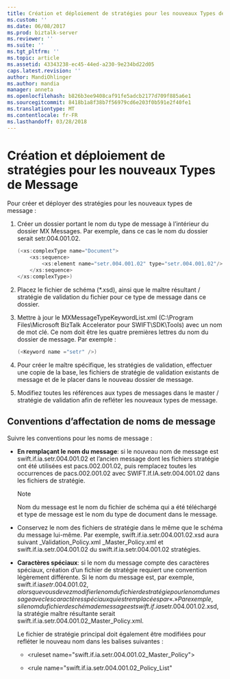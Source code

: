 ```yaml
---
title: Création et déploiement de stratégies pour les nouveaux Types de messages | Documents Microsoft
ms.custom: ''
ms.date: 06/08/2017
ms.prod: biztalk-server
ms.reviewer: ''
ms.suite: ''
ms.tgt_pltfrm: ''
ms.topic: article
ms.assetid: 43343238-ec45-44ed-a230-9e234bd22d05
caps.latest.revision: ''
author: MandiOhlinger
ms.author: mandia
manager: anneta
ms.openlocfilehash: b826b3ee9408caf91fe5adcb2177d709f885a6e1
ms.sourcegitcommit: 8418b1a8f38b7f56979cd6e203f0b591e2f40fe1
ms.translationtype: MT
ms.contentlocale: fr-FR
ms.lasthandoff: 03/28/2018
---
```

# <a name="creating-and-deploying-policies-for-new-message-types"></a>Création et déploiement de stratégies pour les nouveaux Types de Message
Pour créer et déployer des stratégies pour les nouveaux types de message :  
  
1.  Créer un dossier portant le nom du type de message à l’intérieur du dossier MX Messages. Par exemple, dans ce cas le nom du dossier serait setr.004.001.02.  
  
    ```csharp  
    (<xs:complexType name="Document">  
        <xs:sequence>  
            <xs:element name="setr.004.001.02" type="setr.004.001.02"/>  
        </xs:sequence>  
    </xs:complexType>)  
    ```  
  
2.  Placez le fichier de schéma (*.xsd), ainsi que le maître résultant / stratégie de validation du fichier pour ce type de message dans ce dossier.  
  
3.  Mettre à jour le MXMessageTypeKeywordList.xml (C:\Program Files\Microsoft BizTalk Accelerator pour SWIFT\SDK\Tools) avec un nom de mot clé. Ce nom doit être les quatre premières lettres du nom du dossier de message. Par exemple :  
  
    ```csharp  
    (<Keyword name ="setr" />)  
    ```  
  
4.  Pour créer le maître spécifique, les stratégies de validation, effectuer une copie de la base, les fichiers de stratégie de validation existants de message et de le placer dans le nouveau dossier de message.  
  
5.  Modifiez toutes les références aux types de messages dans le master / stratégie de validation afin de refléter les nouveaux types de message.  
  
## <a name="message-naming-conventions"></a>Conventions d’affectation de noms de message  
 Suivre les conventions pour les noms de message :  
  
-   **En remplaçant le nom du message**: si le nouveau nom de message est swift.if.ia.setr.004.001.02 et l’ancien message dont les fichiers stratégie ont été utilisées est pacs.002.001.02, puis remplacez toutes les occurrences de pacs.002.001.02 avec SWIFT.If.IA.setr.004.001.02 dans les fichiers de stratégie.  
  
    > [!NOTE]
    >  Nom du message est le nom du fichier de schéma qui a été téléchargé et type de message est le nom du type de document dans le message.  
  
-   Conservez le nom des fichiers de stratégie dans le même que le schéma du message lui-même. Par exemple, swift.if.ia.setr.004.001.02.xsd aura suivant _Validation_Policy.xml _Master_Policy.xml et swift.if.ia.setr.004.001.02 du swift.if.ia.setr.004.001.02 stratégies.  
  
-   **Caractères spéciaux**: si le nom du message compte des caractères spéciaux, création d’un fichier de stratégie requiert une convention légèrement différente. Si le nom du message est, par exemple, swift.if.ia$setr.004.001.02, alors que vous devez modifier le nom du fichier de stratégie pour le nom du message avec les caractères spéciaux qui est remplacées par «. » Par exemple, si le nom du fichier de schéma de message est swift.if.ia$setr.004.001.02.xsd, la stratégie maître résultante serait swift.if.ia.setr.004.001.02_Master_Policy.xml.  
  
     Le fichier de stratégie principal doit également être modifiées pour refléter le nouveau nom dans les balises suivantes :  
  
    -   \<ruleset name="swift.if.ia.setr.004.001.02_Master_Policy"\>  
  
    -   <rule name="swift.if.ia.setr.004.001.02_Policy_List"